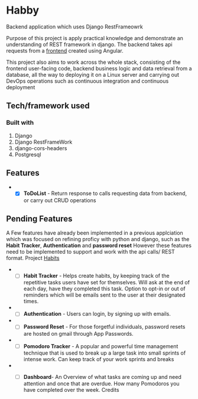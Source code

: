 # Habby
Backend application which uses Django RestFrameowrk

Purpose of this project is apply practical knowledge and demonstrate an understanding of REST framework in django. 
The backend takes api requests from a [frontend](https://github.com/Pedro-D13/ANGULAR-FRONTEND) created using Angular.

This project also aims to work across the whole stack, consisting of the frontend user-facing code, backend business logic and data retrieval from a database, all the way to deploying it on a Linux server and carrying out DevOps operations such as continuous integration and continuous deployment


## Tech/framework used
### Built with
1. Django
1. Django RestFrameWork
1. django-cors-headers
1. Postgresql

## Features
* - [x] **ToDoList** - Return response to calls requesting data from backend, or carry out CRUD operations

## Pending Features 

A Few features have already been implemented in a previous applciation which was focused on refining proficy with python and django, such as the **Habit Tracker**, **Authentication** and **password reset**  However these features need to be implemented to support and work with the api calls/ REST format. Project [Habits](https://github.com/Pedro-D13/Habits)

* - [ ] **Habit Tracker** - Helps create habits, by keeping track of the repetitive tasks users have set for themselves. Will ask at the end of each day, have they completed this task. Option to opt-in or out of reminders which will be emails sent to the user at their designated times.

* - [ ] **Authentication** - Users can login, by signing up with emails. 

* - [ ] **Password Reset** - For those forgetful individuals, password resets are hosted on gmail through App Passwords. 

* - [ ] **Pomodoro Tracker** - A popular and powerful time management technique that is used to break up a large task into small sprints of intense work. Can keep track of your work sprints and breaks

* - [ ] **Dashboard**- An Overview of what tasks are coming up and need attention and once that are overdue. How many Pomodoros you have completed over the week. 
Credits

